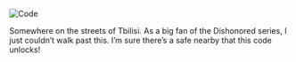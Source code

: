 ﻿![Code](code.jpg)

Somewhere on the streets of Tbilisi. As a big fan of the Dishonored series, I just couldn’t walk past this. I’m sure there’s a safe nearby that this code unlocks!